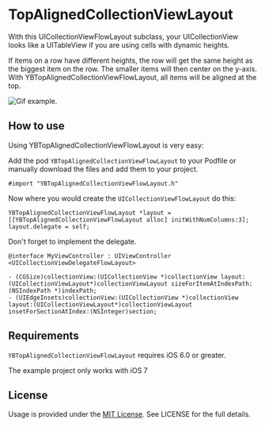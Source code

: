 TopAlignedCollectionViewLayout
====================================

With this UICollectionViewFlowLayout subclass, your UICollectionView looks like a UITableView if you are using cells with dynamic heights.

If items on a row have different heights, the row will get the same height as the biggest item on the row. The smaller items will then center on the y-axis. With YBTopAlignedCollectionViewFlowLayout, all items will be aligned at the top.

![Gif example](http://i58.tinypic.com/13zmhyo.gif).

## How to use

Using YBTopAlignedCollectionViewFlowLayout is very easy:

Add the pod `YBTopAlignedCollectionViewFlowLayout` to your Podfile or manually download the files and add them to your project.

```objc
#import "YBTopAlignedCollectionViewFlowLayout.h"
```

Now where you would create the `UICollectionViewFlowLayout` do this:

```objc
YBTopAlignedCollectionViewFlowLayout *layout = [[YBTopAlignedCollectionViewFlowLayout alloc] initWithNumColumns:3];
layout.delegate = self;
```

Don't forget to implement the delegate.
```objc
@interface MyViewController : UIViewController <UICollectionViewDelegateFlowLayout>

- (CGSize)collectionView:(UICollectionView *)collectionView layout:(UICollectionViewLayout*)collectionViewLayout sizeForItemAtIndexPath:(NSIndexPath *)indexPath;
- (UIEdgeInsets)collectionView:(UICollectionView *)collectionView layout:(UICollectionViewLayout*)collectionViewLayout insetForSectionAtIndex:(NSInteger)section;
```

## Requirements
`YBTopAlignedCollectionViewFlowLayout` requires iOS 6.0 or greater.

The example project only works with iOS 7

## License
Usage is provided under the [MIT License](http://http://opensource.org/licenses/mit-license.php).  See LICENSE for the full details.
